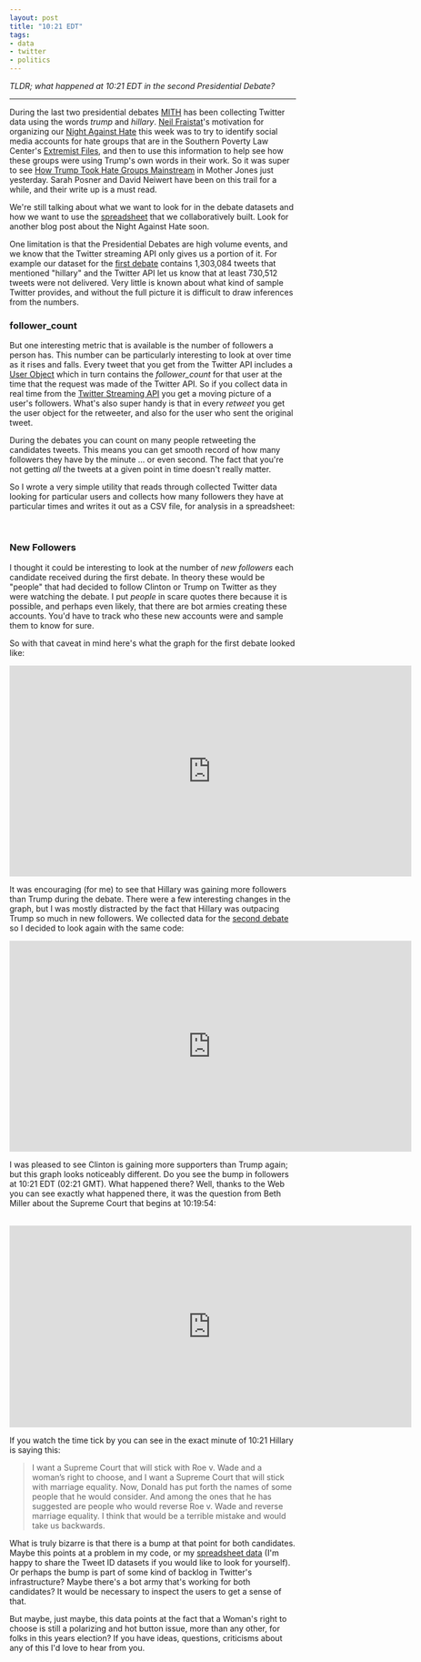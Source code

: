 ```yaml
---
layout: post
title: "10:21 EDT"
tags:
- data
- twitter
- politics
---
```


*TLDR; what happened at 10:21 EDT in the second Presidential Debate?*

---

During the last two presidential debates [MITH] has been collecting Twitter data
using the words *trump* and *hillary*. [Neil Fraistat]'s motivation for
organizing our [Night Against Hate] this week was to try to identify social
media accounts for hate groups that are in the Southern Poverty Law Center's
[Extremist Files], and then to use this information to help see how these groups
were using Trump's own words in their work. So it was super to see [How Trump
Took Hate Groups Mainstream] in Mother Jones just yesterday. Sarah Posner and
David Neiwert have been on this trail for a while, and their write up is a must
read.

We're still talking about what we want to look for in the debate datasets and
how we want to use the [spreadsheet] that we collaboratively built. Look for
another blog post about the Night Against Hate soon.

One limitation is that the Presidential Debates are high volume events, and we
know that the Twitter streaming API only gives us a portion of it. For example
our dataset for the [first debate] contains 1,303,084 tweets that mentioned
"hillary" and the Twitter API let us know that at least 730,512 tweets were not
delivered. Very little is known about what kind of sample Twitter provides, and
without the full picture it is difficult to draw inferences from the numbers.

### follower_count

But one interesting metric that is available is the number of followers a person
has. This number can be particularly interesting to look at over time as it
rises and falls. Every tweet that you get from the Twitter API includes a [User
Object] which in turn contains the *follower_count* for that user at the time
that the request was made of the Twitter API. So if you collect data in real
time from the [Twitter Streaming API] you get a moving picture of a user's
followers. What's also super handy is that in every *retweet* you get the user
object for the retweeter, and also for the user who sent the original tweet. 

During the debates you can count on many people retweeting the candidates
tweets. This means you can get smooth record of how many followers they have by
the minute ... or even second. The fact that you're not getting *all* the tweets
at a given point in time doesn't really matter.

So I wrote a very simple utility that reads through collected Twitter data
looking for particular users and collects how many followers they have at
particular times and writes it out as a CSV file, for analysis in a spreadsheet:

<br>
<style>
  .gist-data { 
    height:450px; 
    overflow-y: visible;
  }
</style>

<script src="https://gist.github.com/edsu/ca3260c7ee050206d4a3071448f43836.js"></script>

### New Followers

I thought it could be interesting to look at the number of *new followers* each
candidate received during the first debate. In theory these would be "people"
that had decided to follow Clinton or Trump on Twitter as they were watching the
debate. I put *people* in scare quotes there because it is possible, and perhaps
even likely, that there are bot armies creating these accounts. You'd have to
track who these new accounts were and sample them to know for sure.

So with that caveat in mind here's what the graph for the first debate looked
like:

<iframe width="707" height="371" seamless frameborder="0" scrolling="no"
src="https://docs.google.com/spreadsheets/d/1YOb71PxaX13I4L_KMd9PyXT5RwBDo42cqOqtmru055Q/pubchart?oid=1029671623&amp;format=interactive"></iframe>

It was encouraging (for me) to see that Hillary was gaining more followers than
Trump during the debate. There were a few interesting changes in the graph, but I was mostly distracted by the fact that Hillary was outpacing Trump so much in new followers. We collected data for the [second debate] so I decided to look again with the same code:

<iframe width="707" height="371" seamless frameborder="0" scrolling="no"
src="https://docs.google.com/spreadsheets/d/1YOb71PxaX13I4L_KMd9PyXT5RwBDo42cqOqtmru055Q/pubchart?oid=1702491772&amp;format=interactive"></iframe>

I was pleased to see Clinton is gaining more supporters than Trump again; but
this graph looks noticeably different. Do you see the bump in followers at 10:21
EDT (02:21 GMT). What happened there? Well, thanks to the Web you can see
exactly what happened there, it was the question from Beth Miller about the
Supreme Court that begins at 10:19:54:

<br>

<iframe width="707" height="355"
src="https://www.youtube.com/embed/FRlI2SQ0Ueg?start=4794" frameborder="0"
allowfullscreen></iframe>

<br>

If you watch the time tick by you can see in the exact minute of 10:21 Hillary 
is saying this:

>  I want a Supreme Court that will stick with Roe v. Wade and a woman’s right
>  to choose, and I want a Supreme Court that will stick with marriage equality.
>  Now, Donald has put forth the names of some people that he would consider.
>  And among the ones that he has suggested are people who would reverse Roe v.
>  Wade and reverse marriage equality. I think that would be a terrible mistake
>  and would take us backwards.

What is truly bizarre is that there is a bump at that point for both candidates.
Maybe this points at a problem in my code, or my [spreadsheet data] (I'm happy
to share the Tweet ID datasets if you would like to look for yourself). Or
perhaps the bump is part of some kind of backlog in Twitter's infrastructure?
Maybe there's a bot army that's working for both candidates? It would be
necessary to inspect the users to get a sense of that.

But maybe, just maybe, this data points at the fact that a Woman's right to
choose is still a polarizing and hot button issue, more than any other, for
folks in this years election? If you have ideas, questions, criticisms about any
of this I'd love to hear from you.

[Night Against Hate]: http://mith.umd.edu/research/night-against-hate/
[spreadsheet]: https://docs.google.com/spreadsheets/d/1LsJHAdSexX4yoYq_Pgfb7XWZgRmBuCcS-7QEETfHxlA/edit#gid=740279925
[first debate]: http://umd-mith.github.io/bagcat/#56B1171F-E859-47C0-B3BD-B4D5932B8D4C
[second debate]: http://umd-mith.github.io/bagcat/#1CA8ACBE-39A6-4CB2-8EFC-0C5014064DD9
[User Object]: https://dev.twitter.com/overview/api/users
[Twitter Streaming API]: https://dev.twitter.com/streaming/overview
[Extremist Files]: https://www.splcenter.org/fighting-hate/extremist-files
[MITH]: http://mith.umd.edu
[Neil Fraistat]: https://twitter.com/fraistat
[How Trump Took Hate Groups Mainstream]: http://www.motherjones.com/politics/2016/10/donald-trump-hate-groups-neo-nazi-white-supremacist-racism
[spreadsheet data]: https://docs.google.com/spreadsheets/d/1YOb71PxaX13I4L_KMd9PyXT5RwBDo42cqOqtmru055Q/edit?usp=sharing
